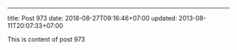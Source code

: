 ---
title: Post 973
date: 2018-08-27T09:16:46+07:00
updated: 2013-08-11T20:07:33+07:00

This is content of post 973